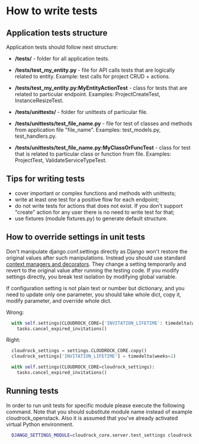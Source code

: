 # How to write tests

## Application tests structure

Application tests should follow next structure:

- **/tests/** - folder for all application tests.

- **/tests/test_my_entity.py** - file for API calls tests that are logically related to entity.
  Example: test calls for project CRUD + actions.

- **/tests/test_my_entity.py:MyEntityActionTest** - class for tests that are related to particular endpoint.
  Examples: ProjectCreateTest, InstanceResizeTest.

- **/tests/unittests/** - folder for unittests of particular file.

- **/tests/unittests/test_file_name.py** - file for test of classes and methods
  from application file "file_name". Examples: test_models.py, test_handlers.py.

- **/tests/unittests/test_file_name.py:MyClassOrFuncTest** - class for test that is related to particular class or
  function from file. Examples: ProjectTest, ValidateServiceTypeTest.

## Tips for writing tests

- cover important or complex functions and methods with unittests;
- write at least one test for a positive flow for each endpoint;
- do not write tests for actions that does not exist. If you don't support
  "create" action for any user there is no need to write test for that;
- use fixtures (module fixtures.py) to generate default structure.

## How to override settings in unit tests

Don't manipulate django.conf.settings directly as Django won't restore the original values after such manipulations.
Instead you should use standard [context managers and decorators](https://docs.djangoproject.com/en/2.2/topics/testing/tools/#overriding-settings).
They change a setting temporarily and revert to the original value after running the testing code.
If you modify settings directly, you break test isolation by modifying global variable.

If configuration setting is not plain text or number but dictionary, and you need to update only one parameter,
you should take whole dict, copy it, modify parameter, and override whole dict.

Wrong:

```python
  with self.settings(CLOUDROCK_CORE={'INVITATION_LIFETIME': timedelta(weeks=1)}):
    tasks.cancel_expired_invitations()
```

Right:

```python
  cloudrock_settings = settings.CLOUDROCK_CORE.copy()
  cloudrock_settings['INVITATION_LIFETIME'] = timedelta(weeks=1)

  with self.settings(CLOUDROCK_CORE=cloudrock_settings):
    tasks.cancel_expired_invitations()
```

## Running tests

In order to run unit tests for specific module please execute the following command.
Note that you should substitute module name instead of example cloudrock_openstack.
Also it is assumed that you've already activated virtual Python environment.

```bash
  DJANGO_SETTINGS_MODULE=cloudrock_core.server.test_settings cloudrock test cloudrock_openstack
```
